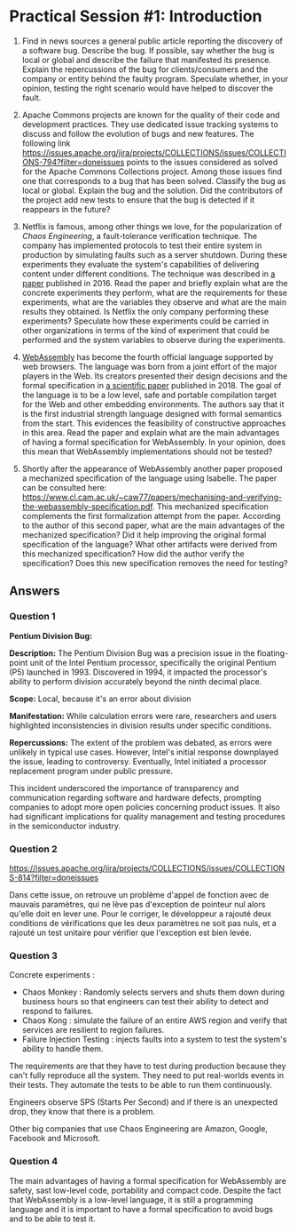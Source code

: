 # Practical Session #1: Introduction

1. Find in news sources a general public article reporting the discovery of a software bug. Describe the bug. If possible, say whether the bug is local or global and describe the failure that manifested its presence. Explain the repercussions of the bug for clients/consumers and the company or entity behind the faulty program. Speculate whether, in your opinion, testing the right scenario would have helped to discover the fault.

2. Apache Commons projects are known for the quality of their code and development practices. They use dedicated issue tracking systems to discuss and follow the evolution of bugs and new features. The following link https://issues.apache.org/jira/projects/COLLECTIONS/issues/COLLECTIONS-794?filter=doneissues points to the issues considered as solved for the Apache Commons Collections project. Among those issues find one that corresponds to a bug that has been solved. Classify the bug as local or global. Explain the bug and the solution. Did the contributors of the project add new tests to ensure that the bug is detected if it reappears in the future?

3. Netflix is famous, among other things we love, for the popularization of *Chaos Engineering*, a fault-tolerance verification technique. The company has implemented protocols to test their entire system in production by simulating faults such as a server shutdown. During these experiments they evaluate the system's capabilities of delivering content under different conditions. The technique was described in [a paper](https://arxiv.org/ftp/arxiv/papers/1702/1702.05843.pdf) published in 2016. Read the paper and briefly explain what are the concrete experiments they perform, what are the requirements for these experiments, what are the variables they observe and what are the main results they obtained. Is Netflix the only company performing these experiments? Speculate how these experiments could be carried in other organizations in terms of the kind of experiment that could be performed and the system variables to observe during the experiments.

4. [WebAssembly](https://webassembly.org/) has become the fourth official language supported by web browsers. The language was born from a joint effort of the major players in the Web. Its creators presented their design decisions and the formal specification in [a scientific paper](https://people.mpi-sws.org/~rossberg/papers/Haas,%20Rossberg,%20Schuff,%20Titzer,%20Gohman,%20Wagner,%20Zakai,%20Bastien,%20Holman%20-%20Bringing%20the%20Web%20up%20to%20Speed%20with%20WebAssembly.pdf) published in 2018. The goal of the language is to be a low level, safe and portable compilation target for the Web and other embedding environments. The authors say that it is the first industrial strength language designed with formal semantics from the start. This evidences the feasibility of constructive approaches in this area. Read the paper and explain what are the main advantages of having a formal specification for WebAssembly. In your opinion, does this mean that WebAssembly implementations should not be tested? 

5.  Shortly after the appearance of WebAssembly another paper proposed a mechanized specification of the language using Isabelle. The paper can be consulted here: https://www.cl.cam.ac.uk/~caw77/papers/mechanising-and-verifying-the-webassembly-specification.pdf. This mechanized specification complements the first formalization attempt from the paper. According to the author of this second paper, what are the main advantages of the mechanized specification? Did it help improving the original formal specification of the language? What other artifacts were derived from this mechanized specification? How did the author verify the specification? Does this new specification removes the need for testing?

## Answers

### Question 1

**Pentium Division Bug:**

**Description:** The Pentium Division Bug was a precision issue in the floating-point unit of the Intel Pentium processor, specifically the original Pentium (P5) launched in 1993. Discovered in 1994, it impacted the processor's ability to perform division accurately beyond the ninth decimal place.

**Scope:** Local, because it's an error about division

**Manifestation:** While calculation errors were rare, researchers and users highlighted inconsistencies in division results under specific conditions.

**Repercussions:** The extent of the problem was debated, as errors were unlikely in typical use cases. However, Intel's initial response downplayed the issue, leading to controversy. Eventually, Intel initiated a processor replacement program under public pressure.

This incident underscored the importance of transparency and communication regarding software and hardware defects, prompting companies to adopt more open policies concerning product issues. It also had significant implications for quality management and testing procedures in the semiconductor industry.

### Question 2

https://issues.apache.org/jira/projects/COLLECTIONS/issues/COLLECTIONS-814?filter=doneissues

Dans cette issue, on retrouve un problème d'appel de fonction avec de mauvais paramètres, qui ne lève pas d'exception de pointeur nul alors qu'elle doit en lever une. 
Pour le corriger, le développeur a rajouté deux conditions de vérifications que les deux paramètres ne soit pas nuls, et a rajouté un test unitaire pour vérifier que l'exception est bien levée.

### Question 3

Concrete experiments :
- Chaos Monkey : Randomly selects servers and shuts them down during business hours so that engineers can test their ability to detect and respond to failures.
- Chaos Kong : simulate the failure of an entire AWS region and verify that services are resilient to region failures.
- Failure Injection Testing : injects faults into a system to test the system's ability to handle them. 

The requirements are that they have to test during production because they can't fully reproduce all the system. They need to put real-worlds events in their tests. They automate the tests to be able to run them continuously.

Engineers observe SPS (Starts Per Second) and if there is an unexpected drop, they know that there is a problem.


Other big companies that use Chaos Engineering are Amazon, Google, Facebook and Microsoft.


### Question 4

The main advantages of having a formal specification for WebAssembly are safety, sast low-level code, portability and compact code. Despite the fact that WebAssembly is a low-level language, it is still a programming language and it is important to have a formal specification to avoid bugs and to be able to test it. 
